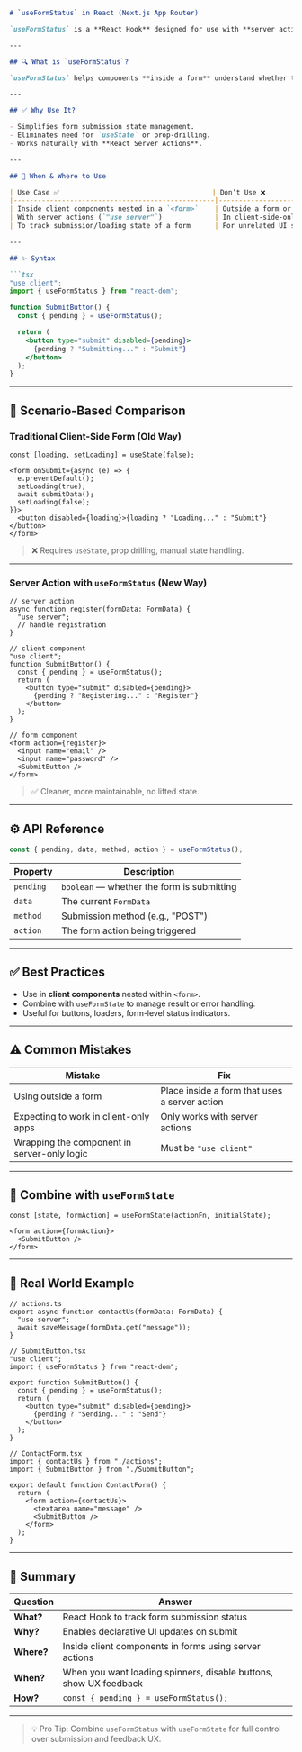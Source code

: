 
```markdown
# `useFormStatus` in React (Next.js App Router)

`useFormStatus` is a **React Hook** designed for use with **server actions** in **React Server Components (RSC)** — commonly used in **Next.js App Router**. It allows you to track the submission status of a form *inside client components nested within a form*.

---

## 🔍 What is `useFormStatus`?

`useFormStatus` helps components **inside a form** understand whether the form is currently submitting. This is incredibly useful for displaying spinners, disabling buttons, or showing live feedback **without lifting state**.

---

## ✅ Why Use It?

- Simplifies form submission state management.
- Eliminates need for `useState` or prop-drilling.
- Works naturally with **React Server Actions**.

---

## 📍 When & Where to Use

| Use Case ✅                                      | Don’t Use ❌                             |
|--------------------------------------------------|-------------------------------------------|
| Inside client components nested in a `<form>`    | Outside a form or without server actions  |
| With server actions (`"use server"`)             | In client-side-only React apps            |
| To track submission/loading state of a form      | For unrelated UI state                    |

---

## ✨ Syntax

```tsx
"use client";
import { useFormStatus } from "react-dom";

function SubmitButton() {
  const { pending } = useFormStatus();

  return (
    <button type="submit" disabled={pending}>
      {pending ? "Submitting..." : "Submit"}
    </button>
  );
}
```

---

## 🧠 Scenario-Based Comparison

### Traditional Client-Side Form (Old Way)

```tsx
const [loading, setLoading] = useState(false);

<form onSubmit={async (e) => {
  e.preventDefault();
  setLoading(true);
  await submitData();
  setLoading(false);
}}>
  <button disabled={loading}>{loading ? "Loading..." : "Submit"}</button>
</form>
```

> ❌ Requires `useState`, prop drilling, manual state handling.

---

### Server Action with `useFormStatus` (New Way)

```tsx
// server action
async function register(formData: FormData) {
  "use server";
  // handle registration
}

// client component
"use client";
function SubmitButton() {
  const { pending } = useFormStatus();
  return (
    <button type="submit" disabled={pending}>
      {pending ? "Registering..." : "Register"}
    </button>
  );
}

// form component
<form action={register}>
  <input name="email" />
  <input name="password" />
  <SubmitButton />
</form>
```

> ✅ Cleaner, more maintainable, no lifted state.

---

## ⚙️ API Reference

```ts
const { pending, data, method, action } = useFormStatus();
```

| Property | Description |
|----------|-------------|
| `pending` | `boolean` — whether the form is submitting |
| `data`    | The current `FormData` |
| `method`  | Submission method (e.g., "POST") |
| `action`  | The form action being triggered |

---

## ✅ Best Practices

- Use in **client components** nested within `<form>`.
- Combine with `useFormState` to manage result or error handling.
- Useful for buttons, loaders, form-level status indicators.

---

## ⚠️ Common Mistakes

| Mistake | Fix |
|--------|------|
| Using outside a form | Place inside a form that uses a server action |
| Expecting to work in client-only apps | Only works with server actions |
| Wrapping the component in server-only logic | Must be `"use client"` |

---

## 🧩 Combine with `useFormState`

```tsx
const [state, formAction] = useFormState(actionFn, initialState);

<form action={formAction}>
  <SubmitButton />
</form>
```

---

## 🧪 Real World Example

```tsx
// actions.ts
export async function contactUs(formData: FormData) {
  "use server";
  await saveMessage(formData.get("message"));
}

// SubmitButton.tsx
"use client";
import { useFormStatus } from "react-dom";

export function SubmitButton() {
  const { pending } = useFormStatus();
  return (
    <button type="submit" disabled={pending}>
      {pending ? "Sending..." : "Send"}
    </button>
  );
}

// ContactForm.tsx
import { contactUs } from "./actions";
import { SubmitButton } from "./SubmitButton";

export default function ContactForm() {
  return (
    <form action={contactUs}>
      <textarea name="message" />
      <SubmitButton />
    </form>
  );
}
```

---

## 🧠 Summary

| Question      | Answer |
|---------------|--------|
| **What?**     | React Hook to track form submission status |
| **Why?**      | Enables declarative UI updates on submit |
| **Where?**    | Inside client components in forms using server actions |
| **When?**     | When you want loading spinners, disable buttons, show UX feedback |
| **How?**      | `const { pending } = useFormStatus();` |

---

> 💡 Pro Tip: Combine `useFormStatus` with `useFormState` for full control over submission and feedback UX.